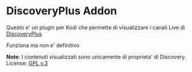 # DiscoveryPlus Addon

Questo e' un plugin per Kodi che permette di visualizzare i canali Live di [DiscoveryPlus](https://www.discoveryplus.it/)

Funziona ma non e' definitivo

**Note**: I contenuti visualizzati sono unicamente di proprieta' di Discovery. 
License: [GPL v.3](http://www.gnu.org/copyleft/gpl.html)
